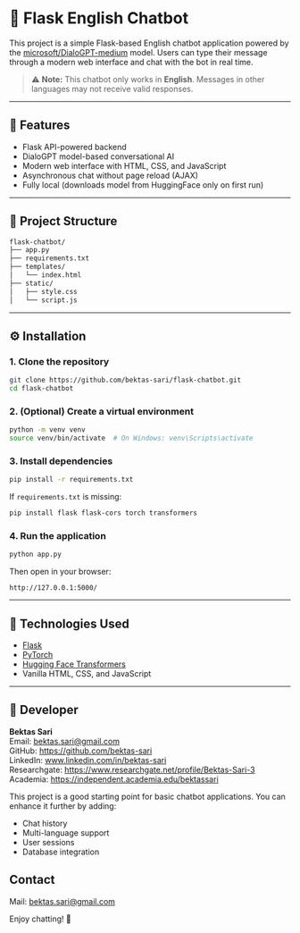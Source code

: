 # 💬 Flask English Chatbot

This project is a simple Flask-based English chatbot application powered by the [microsoft/DialoGPT-medium](https://huggingface.co/microsoft/DialoGPT-medium) model. 
Users can type their message through a modern web interface and chat with the bot in real time.

> ⚠️ **Note:** This chatbot only works in **English**. Messages in other languages may not receive valid responses.

---

## 🚀 Features

- Flask API-powered backend
- DialoGPT model-based conversational AI
- Modern web interface with HTML, CSS, and JavaScript
- Asynchronous chat without page reload (AJAX)
- Fully local (downloads model from HuggingFace only on first run)

---

## 📁 Project Structure

```bash
flask-chatbot/
├── app.py
├── requirements.txt
├── templates/
│   └── index.html
├── static/
│   ├── style.css
│   └── script.js
```

---

## ⚙️ Installation

### 1. Clone the repository

```bash
git clone https://github.com/bektas-sari/flask-chatbot.git
cd flask-chatbot
```

### 2. (Optional) Create a virtual environment

```bash
python -m venv venv
source venv/bin/activate  # On Windows: venv\Scripts\activate
```

### 3. Install dependencies

```bash
pip install -r requirements.txt
```

If `requirements.txt` is missing:

```bash
pip install flask flask-cors torch transformers
```

### 4. Run the application

```bash
python app.py
```

Then open in your browser:

```
http://127.0.0.1:5000/
```

---

## 🧠 Technologies Used

- [Flask](https://flask.palletsprojects.com/)
- [PyTorch](https://pytorch.org/)
- [Hugging Face Transformers](https://huggingface.co/transformers/)
- Vanilla HTML, CSS, and JavaScript

---

## 👤 Developer

**Bektas Sari**  
Email: bektas.sari@gmail.com  <br>
GitHub: https://github.com/bektas-sari <br>
LinkedIn: www.linkedin.com/in/bektas-sari <br>
Researchgate: https://www.researchgate.net/profile/Bektas-Sari-3 <br>
Academia: https://independent.academia.edu/bektassari <br>

This project is a good starting point for basic chatbot applications. You can enhance it further by adding:

- Chat history
- Multi-language support
- User sessions
- Database integration

## Contact
Mail: bektas.sari@gmail.com


Enjoy chatting! 🤖

